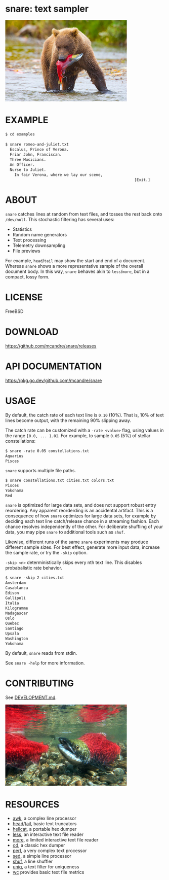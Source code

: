 # snare: text sampler

![bear catching salmon](snare.png)

# EXAMPLE

```console
$ cd examples

$ snare romeo-and-juliet.txt
  Escalus, Prince of Verona.
  Friar John, Franciscan.
  Three Musicians.
  An Officer.
  Nurse to Juliet.
    In fair Verona, where we lay our scene,
                                                         [Exit.]
```

# ABOUT

`snare` catches lines at random from text files, and tosses the rest back onto `/dev/null`. This stochastic filtering has several uses:

* Statistics
* Random name generators
* Text processing
* Telemetry downsampling
* File previews

For example, `head`/`tail` may show the start and end of a document. Whereas `snare` shows a more representative sample of the overall document body. In this way, `snare` behaves akin to `less`/`more`, but in a compact, lossy form.

# LICENSE

FreeBSD

# DOWNLOAD

https://github.com/mcandre/snare/releases

# API DOCUMENTATION

https://pkg.go.dev/github.com/mcandre/snare

# USAGE

By default, the catch rate of each text line is `0.10` (10%). That is, 10% of text lines become output, with the remaining 90% slipping away.

The catch rate can be customized with a `-rate <value>` flag, using values in the range `[0.0, ... 1.0]`. For example, to sample `0.05` (5%) of stellar constellations:

```console
$ snare -rate 0.05 constellations.txt
Aquarius
Pisces
```

`snare` supports multiple file paths.

```console
$ snare constellations.txt cities.txt colors.txt
Pisces
Yokohama
Red
```

`snare` is optimized for large data sets, and does not support robust entry reordering. Any apparent reorderding is an accidental artifact. This is a consequence of how `snare` optimizes for large data sets, for example by deciding each text line catch/release chance in a streaming fashion. Each chance resolves independently of the other. For deliberate shuffling of your data, you may pipe `snare` to additional tools such as `shuf`.

Likewise, different runs of the same `snare` experiments may produce different sample sizes. For best effect, generate more input data, increase the sample rate, or try the `-skip` option.

`-skip <n>` deterministically skips every nth text line. This disables probabalistic rate behavior.

```console
$ snare -skip 2 cities.txt
Amsterdam
Casablanca
Edison
Gallipoli
Italia
Kilogramme
Madagascar
Oslo
Quebec
Santiago
Upsala
Washington
Yokohama
```

By default, `snare` reads from stdin.

See `snare -help` for more information.

# CONTRIBUTING

See [DEVELOPMENT.md](DEVELOPMENT.md).

![salmon run](salmon-run.png)

# RESOURCES

* [awk](https://en.wikipedia.org/wiki/AWK), a complex line processor
* [head](https://linux.die.net/man/1/head)/[tail](https://linux.die.net/man/1/tail), basic text truncators
* [hellcat](https://github.com/mcandre/hellcat), a portable hex dumper
* [less](https://linux.die.net/man/1/less), an interactive text file reader
* [more](https://en.wikipedia.org/wiki/More_(command)), a limited interactive text file reader
* [od](https://linux.die.net/man/1/od), a classic hex dumper
* [perl](https://www.perl.org/), a very complex text processor
* [sed](https://en.wikipedia.org/wiki/Sed), a simple line processor
* [shuf](https://linux.die.net/man/1/shuf), a line shuffler
* [uniq](https://linux.die.net/man/1/uniq), a text filter for uniqueness
* [wc](https://linux.die.net/man/1/wc) provides basic text file metrics
